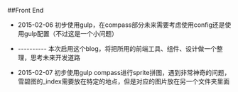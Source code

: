 ##Front End

* 2015-02-06 初步使用gulp，在compass部分未来需要考虑使用config还是使用gulp配置（不过这是一个小问题）
* ---------- 本次启用这个blog，将把所用的前端工具、组件、设计做一个整理，思考未来开发道路

* 2015-02-07 初步使用gulp compass进行sprite拼图，遇到非常神奇的问题，雪碧图的_index需要放在特定的地点，但是对应的图片放在另一个文件夹里面
